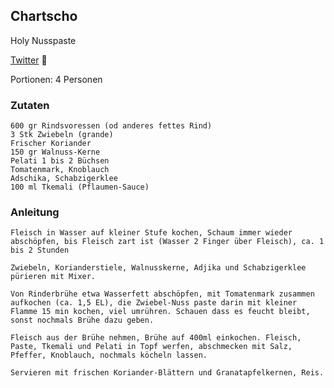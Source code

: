 ## Chartscho

Holy Nusspaste

[Twitter](https://twitter.com/BergerWthur/status/1523239771371630592) :thread:

Portionen: 4 Personen

### Zutaten

    600 gr Rindsvoressen (od anderes fettes Rind)
    3 Stk Zwiebeln (grande)
    Frischer Koriander
    150 gr Walnuss-Kerne
    Pelati 1 bis 2 Büchsen
    Tomatenmark, Knoblauch
    Adschika, Schabzigerklee
    100 ml Tkemali (Pflaumen-Sauce)

### Anleitung

    Fleisch in Wasser auf kleiner Stufe kochen, Schaum immer wieder abschöpfen, bis Fleisch zart ist (Wasser 2 Finger über Fleisch), ca. 1 bis 2 Stunden

    Zwiebeln, Korianderstiele, Walnusskerne, Adjika und Schabzigerklee pürieren mit Mixer.

    Von Rinderbrühe etwa Wasserfett abschöpfen, mit Tomatenmark zusammen aufkochen (ca. 1,5 EL), die Zwiebel-Nuss paste darin mit kleiner Flamme 15 min kochen, viel umrühren. Schauen dass es feucht bleibt, sonst nochmals Brühe dazu geben.

    Fleisch aus der Brühe nehmen, Brühe auf 400ml einkochen. Fleisch, Paste, Tkemali und Pelati in Topf werfen, abschmecken mit Salz, Pfeffer, Knoblauch, nochmals köcheln lassen.

    Servieren mit frischen Koriander-Blättern und Granatapfelkernen, Reis.

